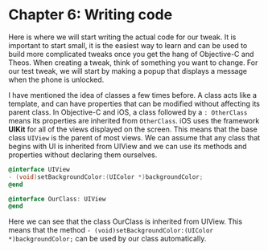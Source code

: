 # Chapter 6: Writing code

Here is where we will start writing the actual code for our tweak. It is important to start small, it is the easiest way to learn and can be used to build more complicated tweaks once you get the hang of Objective-C and Theos. When creating a tweak, think of something you want to change. For our test tweak, we will start by making a popup that displays a message when the phone is unlocked. 

I have mentioned the idea of classes a few times before. A class acts like a template, and can have properties that can be modified without affecting its parent class. In Objective-C and iOS, a class followed by a ```: OtherClass``` means its properties are inherited from ```OtherClass```. iOS uses the framework **UIKit** for all of the views displayed on the screen. This means that the base class ```UIView``` is the parent of most views. We can assume that any class that begins with UI is inherited from UIView and we can use its methods and properties without declaring them ourselves. 

```objective-c
@interface UIView
- (void)setBackgroundColor:(UIColor *)backgroundColor;
@end

@interface OurClass: UIView
@end
```

Here we can see that the class OurClass is inherited from UIView. This means that the method ```- (void)setBackgroundColor:(UIColor *)backgroundColor;``` can be used by our class automatically. 
